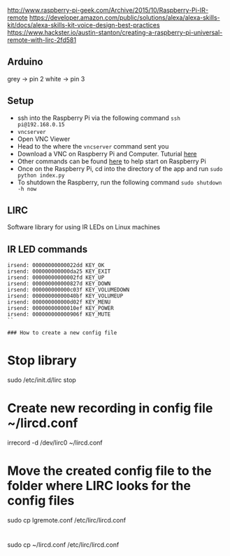 http://www.raspberry-pi-geek.com/Archive/2015/10/Raspberry-Pi-IR-remote
https://developer.amazon.com/public/solutions/alexa/alexa-skills-kit/docs/alexa-skills-kit-voice-design-best-practices
https://www.hackster.io/austin-stanton/creating-a-raspberry-pi-universal-remote-with-lirc-2fd581

## Arduino
grey -> pin 2
white -> pin 3

## Setup
* ssh into the Raspberry Pi via the following command `ssh pi@192.168.0.15`
* `vncserver`
* Open VNC Viewer
* Head to the where the `vncserver` command sent you
* Download a VNC on Raspberry Pi and Computer. Tuturial [here](https://www.raspberrypi.org/documentation/remote-access/vnc/)
* Other commands can be found [here](https://www.raspberrypi.org/guides/teachers/vnc-classroom-guide.md) to help start on Raspberry Pi
* Once on the Raspberry Pi, cd into the directory of the app and run `sudo python index.py`
* To shutdown the Raspberry, run the following command `sudo shutdown -h now`

## LIRC

Software library for using IR LEDs on Linux machines

## IR LED commands

```
irsend: 00000000000022dd KEY_OK
irsend: 000000000000da25 KEY_EXIT
irsend: 00000000000002fd KEY_UP
irsend: 000000000000827d KEY_DOWN
irsend: 000000000000c03f KEY_VOLUMEDOWN
irsend: 00000000000040bf KEY_VOLUMEUP
irsend: 000000000000d02f KEY_MENU
irsend: 00000000000010ef KEY_POWER
irsend: 000000000000906f KEY_MUTE
``

### How to create a new config file

```
# Stop library
sudo /etc/init.d/lirc stop
# Create new recording in config file ~/lircd.conf
irrecord -d /dev/lirc0 ~/lircd.conf
# Move the created config file to the folder where LIRC looks for the config files
sudo cp lgremote.conf /etc/lirc/lircd.conf
#
sudo cp ~/lircd.conf /etc/lirc/lircd.conf
```
